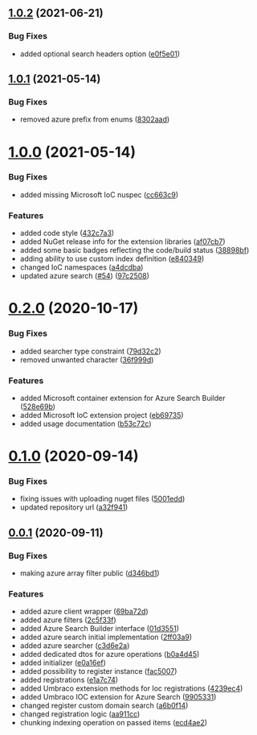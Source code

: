 ## [1.0.2](https://github.com/thecogworks/Cogworks.AzureSearch/compare/1.0.1...1.0.2) (2021-06-21)


### Bug Fixes

* added optional search headers option ([e0f5e01](https://github.com/thecogworks/Cogworks.AzureSearch/commit/e0f5e018530a042d709a3597a9dc3bab7e1c9445))



## [1.0.1](https://github.com/thecogworks/Cogworks.AzureSearch/compare/1.0.0...1.0.1) (2021-05-14)


### Bug Fixes

* removed azure prefix from enums ([8302aad](https://github.com/thecogworks/Cogworks.AzureSearch/commit/8302aadb408eb54ebcbb9f631d6e340ebce791a0))



# [1.0.0](https://github.com/thecogworks/Cogworks.AzureSearch/compare/0.2.0...1.0.0) (2021-05-14)


### Bug Fixes

* added missing Microsoft IoC nuspec ([cc663c9](https://github.com/thecogworks/Cogworks.AzureSearch/commit/cc663c9c1428ed6f131e81d0385f4cdab6b043e5))


### Features

* added code style ([432c7a3](https://github.com/thecogworks/Cogworks.AzureSearch/commit/432c7a348aa508ac2738db2eb6477880439c18a2))
* added NuGet release info for the extension libraries ([af07cb7](https://github.com/thecogworks/Cogworks.AzureSearch/commit/af07cb710f862cab3b8dc91bd77ebe66393eefea))
* added some basic badges reflecting the code/build status ([38898bf](https://github.com/thecogworks/Cogworks.AzureSearch/commit/38898bfded47ea6af832fe893aec239fb7dde1a9))
* adding ability to use custom index definition ([e840349](https://github.com/thecogworks/Cogworks.AzureSearch/commit/e840349f78d0c990f3c3045dc430116bf2eb7f41))
* changed IoC namespaces ([a4dcdba](https://github.com/thecogworks/Cogworks.AzureSearch/commit/a4dcdba43907711ab84391c22c20615ed5fead21))
* updated azure search ([#54](https://github.com/thecogworks/Cogworks.AzureSearch/issues/54)) ([97c2508](https://github.com/thecogworks/Cogworks.AzureSearch/commit/97c250898136937a3cbe93c316a33648970cf792))



# [0.2.0](https://github.com/thecogworks/Cogworks.AzureSearch/compare/0.1.0...0.2.0) (2020-10-17)


### Bug Fixes

* added searcher type constraint ([79d32c2](https://github.com/thecogworks/Cogworks.AzureSearch/commit/79d32c2505fc231ced3cbc7e2a83df7709f7c3ce))
* removed unwanted character ([36f999d](https://github.com/thecogworks/Cogworks.AzureSearch/commit/36f999d9c8d23cdcf299f83f3526e0f065e97890))


### Features

* added Microsoft container extension for Azure Search Builder ([528e69b](https://github.com/thecogworks/Cogworks.AzureSearch/commit/528e69b528052dffe6f842814be3839072579b85))
* added Microsoft IoC extension project ([eb69735](https://github.com/thecogworks/Cogworks.AzureSearch/commit/eb697356244849d64a46891183fd6a5d35e2287d))
* added usage documentation ([b53c72c](https://github.com/thecogworks/Cogworks.AzureSearch/commit/b53c72cffe646033255e3e3fda5558d65a0cdbff))



# [0.1.0](https://github.com/thecogworks/Cogworks.AzureSearch/compare/0.0.1...0.1.0) (2020-09-14)


### Bug Fixes

* fixing issues with uploading nuget files ([5001edd](https://github.com/thecogworks/Cogworks.AzureSearch/commit/5001eddacd2c145a362c54b2a546ad4902df6aec))
* updated repository url ([a32f941](https://github.com/thecogworks/Cogworks.AzureSearch/commit/a32f941d402d12b062221206446e49d835b5b5c2))



## [0.0.1](https://github.com/thecogworks/Cogworks.AzureSearch/compare/2ff03a9c350e701a6dbad4b581a9e2471d6d1e57...0.0.1) (2020-09-11)


### Bug Fixes

* making azure array filter public ([d346bd1](https://github.com/thecogworks/Cogworks.AzureSearch/commit/d346bd1a774d197ff8149efa4c00f1f690cc31cc))


### Features

* added azure client wrapper ([69ba72d](https://github.com/thecogworks/Cogworks.AzureSearch/commit/69ba72d799ef0f6de3f3a03ba738fa3b6bb142d4))
* added azure filters ([2c5f33f](https://github.com/thecogworks/Cogworks.AzureSearch/commit/2c5f33f72493a90597fe2f198a720ad98841bc03))
* added Azure Search Builder interface ([01d3551](https://github.com/thecogworks/Cogworks.AzureSearch/commit/01d355151efb21d07a2a0626c9a738fe05357e95))
* added azure search initial implementation ([2ff03a9](https://github.com/thecogworks/Cogworks.AzureSearch/commit/2ff03a9c350e701a6dbad4b581a9e2471d6d1e57))
* added azure searcher ([c3d6e2a](https://github.com/thecogworks/Cogworks.AzureSearch/commit/c3d6e2afccbc7f97e53e8390e934e8cc51654a22))
* added dedicated dtos for azure operations ([b0a4d45](https://github.com/thecogworks/Cogworks.AzureSearch/commit/b0a4d45285ab201ff17c4d98f1229ed42fa6c70c))
* added initializer ([e0a16ef](https://github.com/thecogworks/Cogworks.AzureSearch/commit/e0a16ef49155891267c8c2a56f34fe1f1452167f))
* added possibility to register instance ([fac5007](https://github.com/thecogworks/Cogworks.AzureSearch/commit/fac500799b01bef03fef876979472d6a2b5beee8))
* added registrations ([e1a7c74](https://github.com/thecogworks/Cogworks.AzureSearch/commit/e1a7c748dbc84f8c35f3907dea94b97272e48cf7))
* added Umbraco extension methods for Ioc registrations ([4239ec4](https://github.com/thecogworks/Cogworks.AzureSearch/commit/4239ec4996d6403c7f3d7fd2dad93bf7654c9346))
* added Umbraco IOC extension for Azure Search ([9905331](https://github.com/thecogworks/Cogworks.AzureSearch/commit/990533120daabb8d10042d2d52d8dc089beeb452))
* changed register custom domain search ([a6b0f14](https://github.com/thecogworks/Cogworks.AzureSearch/commit/a6b0f14d72a280a8af7b2e10c90ed335f107ab34))
* changed registration logic ([aa911cc](https://github.com/thecogworks/Cogworks.AzureSearch/commit/aa911cca4fa5c1c45bcc8eea180e97584359f546))
* chunking indexing operation on passed items ([ecd4ae2](https://github.com/thecogworks/Cogworks.AzureSearch/commit/ecd4ae24f2ea146b1eda49103e11d13ad8fa2764))



